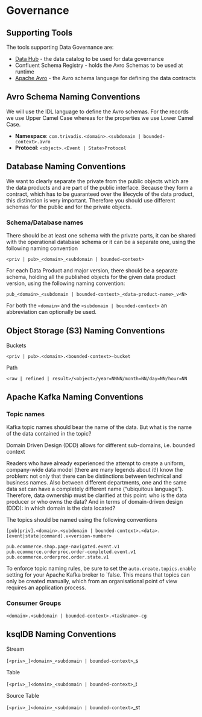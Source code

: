 # Governance

## Supporting Tools

The tools supporting Data Governance are:

  * [Data Hub](./tech/DataHub.md) - the data catalog to be used for data governance
  * Confluent Schema Registry - holds the Avro Schemas to be used at runtime
  * [Apache Avro](./tech/ApacheAvro.md) - the Avro schema language for defining the data contracts

## Avro Schema Naming Conventions

We will use the IDL language to define the Avro schemas. For the records we use Upper Camel Case whereas for the properties we use Lower Camel Case.

* **Namespace**: `com.trivadis.<domain>.<subdomain | bounded-context>.avro`
* **Protocol**: `<object>.<Event | State>Protocol`

## Database Naming Conventions

We want to clearly separate the private from the public objects which are the data products and are part of the public interface. Because they form a contract, which has to be guaranteed over the lifecycle of the data product, this distinction is very important. Therefore you should use different schemas for the public and for the private objects. 

### Schema/Database names

There should be at least one schema with the private parts, it can be shared with the operational database schema or it can be a separate one, using the following naming convention

`<priv | pub>_<domain>_<subdomain | bounded-context>`

For each Data Product and major version, there should be a separate schema, holding all the published objects for the given data product version, using the following naming convention:

`pub_<domain>_<subdomain | bounded-context>_<data-product-name>_v<N>`

For both the `<domain>` and the `<subdomain | bounded-context>` an abbreviation can optionally be used.

## Object Storage (S3) Naming Conventions

Buckets

`<priv | pub>.<domain>.<bounded-context>-bucket`

Path

`<raw | refined | result>/<object>/year=NNNN/month=NN/day=NN/hour=NN`

## Apache Kafka Naming Conventions

### Topic names

Kafka topic names should bear the name of the data. But what is the name of the data contained in the topic? 

Domain Driven Design (DDD) allows for different sub-domains, i.e. bounded context 

Readers who have already experienced the attempt to create a uniform, company-wide data model (there are many legends about it!) know the problem: not only that there can be distinctions between technical and business names. Also between different departments, one and the same data set can have a completely different name (“ubiquitous language”). Therefore, data ownership must be clarified at this point: who is the data producer or who owns the data? And in terms of domain-driven design (DDD): in which domain is the data located?

The topics should be named using the following conventions

`[pub|priv].<domain>.<subdomain | bounded-context>.<data>.[event|state|command].v<version-number>`

`pub.ecommerce.shop.page-navigated.event.v1`
`pub.ecommerce.orderproc.order-completed.event.v1`
`pub.ecommerce.orderproc.order.state.v1`


To enforce topic naming rules, be sure to set the `auto.create.topics.enable` setting for your Apache Kafka broker to `false. This means that topics can only be created manually, which from an organisational point of view requires an application process.

### Consumer Groups

`<domain>.<subdomain | bounded-context>.<taskname>-cg`

## ksqlDB Naming Conventions

Stream

`[<priv>_]<domain>_<subdomain | bounded-context>`_s

Table

`[<priv>_]<domain>_<subdomain | bounded-context>`_t

Source Table

`[<priv>_]<domain>_<subdomain | bounded-context>`_st